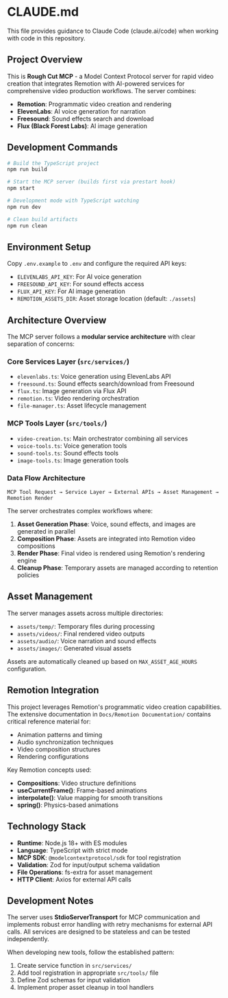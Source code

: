 # CLAUDE.md

This file provides guidance to Claude Code (claude.ai/code) when working with code in this repository.

## Project Overview

This is **Rough Cut MCP** - a Model Context Protocol server for rapid video creation that integrates Remotion with AI-powered services for comprehensive video production workflows. The server combines:

- **Remotion**: Programmatic video creation and rendering
- **ElevenLabs**: AI voice generation for narration
- **Freesound**: Sound effects search and download
- **Flux (Black Forest Labs)**: AI image generation

## Development Commands

```bash
# Build the TypeScript project
npm run build

# Start the MCP server (builds first via prestart hook)
npm start

# Development mode with TypeScript watching
npm run dev

# Clean build artifacts
npm run clean
```

## Environment Setup

Copy `.env.example` to `.env` and configure the required API keys:
- `ELEVENLABS_API_KEY`: For AI voice generation
- `FREESOUND_API_KEY`: For sound effects access  
- `FLUX_API_KEY`: For AI image generation
- `REMOTION_ASSETS_DIR`: Asset storage location (default: `./assets`)

## Architecture Overview

The MCP server follows a **modular service architecture** with clear separation of concerns:

### Core Services Layer (`src/services/`)
- `elevenlabs.ts`: Voice generation using ElevenLabs API
- `freesound.ts`: Sound effects search/download from Freesound
- `flux.ts`: Image generation via Flux API
- `remotion.ts`: Video rendering orchestration
- `file-manager.ts`: Asset lifecycle management

### MCP Tools Layer (`src/tools/`)
- `video-creation.ts`: Main orchestrator combining all services
- `voice-tools.ts`: Voice generation tools
- `sound-tools.ts`: Sound effects tools  
- `image-tools.ts`: Image generation tools

### Data Flow Architecture
```
MCP Tool Request → Service Layer → External APIs → Asset Management → Remotion Render
```

The server orchestrates complex workflows where:
1. **Asset Generation Phase**: Voice, sound effects, and images are generated in parallel
2. **Composition Phase**: Assets are integrated into Remotion video compositions
3. **Render Phase**: Final video is rendered using Remotion's rendering engine
4. **Cleanup Phase**: Temporary assets are managed according to retention policies

## Asset Management

The server manages assets across multiple directories:
- `assets/temp/`: Temporary files during processing
- `assets/videos/`: Final rendered video outputs
- `assets/audio/`: Voice narration and sound effects
- `assets/images/`: Generated visual assets

Assets are automatically cleaned up based on `MAX_ASSET_AGE_HOURS` configuration.

## Remotion Integration

This project leverages Remotion's programmatic video creation capabilities. The extensive documentation in `Docs/Remotion Documentation/` contains critical reference material for:
- Animation patterns and timing
- Audio synchronization techniques
- Video composition structures
- Rendering configurations

Key Remotion concepts used:
- **Compositions**: Video structure definitions
- **useCurrentFrame()**: Frame-based animations
- **interpolate()**: Value mapping for smooth transitions
- **spring()**: Physics-based animations

## Technology Stack

- **Runtime**: Node.js 18+ with ES modules
- **Language**: TypeScript with strict mode
- **MCP SDK**: `@modelcontextprotocol/sdk` for tool registration
- **Validation**: Zod for input/output schema validation
- **File Operations**: fs-extra for asset management
- **HTTP Client**: Axios for external API calls

## Development Notes

The server uses **StdioServerTransport** for MCP communication and implements robust error handling with retry mechanisms for external API calls. All services are designed to be stateless and can be tested independently.

When developing new tools, follow the established pattern:
1. Create service function in `src/services/`
2. Add tool registration in appropriate `src/tools/` file
3. Define Zod schemas for input validation
4. Implement proper asset cleanup in tool handlers